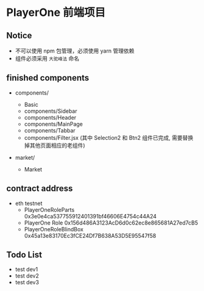 # PlayerOne 前端项目

## Notice

- 不可以使用 npm 包管理，必须使用 yarn 管理依赖
- 组件必须采用 `大驼峰法` 命名

## finished components

- components/

  - Basic
  - components/Sidebar
  - components/Header
  - components/MainPage
  - components/Tabbar
  - components/Filter.jsx (其中 Selection2 和 Btn2 组件已完成, 需要替换掉其他页面相应的老组件)

- market/
  - Market


## contract address
 * eth testnet
    * PlayerOneRoleParts 0x3e0e4ca537755912401391bf46606E4754c44A24
    * PlayerOne Role 0x156d486A3123AcD6d0c62ec8e865681A27ed7cB5
    * PlayerOneRoleBlindBox 0x45a13e83170Ec3fCE24Df7B638A53D5E95547f58

## Todo List
  - test dev1
  - test dev2
  - test dev3
